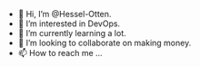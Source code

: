 - 👋 Hi, I’m @Hessel-Otten.
- 👀 I’m interested in DevOps.
- 🌱 I’m currently learning a lot.
- 💞️ I’m looking to collaborate on making money.
- 📫 How to reach me ...

<!---
Hessel-Otten/Hessel-Otten is a ✨ special ✨ repository because its `README.md` (this file) appears on your GitHub profile.
You can click the Preview link to take a look at your changes.
--->
